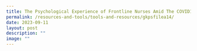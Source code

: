 ```yaml
---
title: The Psychological Experience of Frontline Nurses Amid The COVID19 Pandemic
permalink: /resources-and-tools/tools-and-resources/gkpsfilea14/
date: 2023-09-11
layout: post
description: ""
image: ""
---
```

